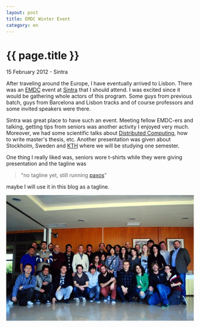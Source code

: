 ```yaml
---
layout: post
title: EMDC Winter Event
category: en
---
```


{{ page.title }}
================

<p class="meta">15 February 2012 - Sintra</p>

After traveling around the Europe, I have eventually arrived to Lisbon. There was an 
[EMDC](https://www.kth.se/en/studies/master/joint/emdc) event 
at [Sintra](http://en.wikipedia.org/wiki/Sintra) that I should attend. I was excited since it would 
be gathering whole actors of this program. Some guys from previous batch, guys from Barcelona and Lisbon 
tracks and of course professors and some invited speakers were there.

Sintra was great place to have such an event. Meeting fellow EMDC-ers and talking, getting tips from seniors 
was another activity I enjoyed very much. Moreover, we had some scientific talks about 
[Distributed Computing](http://en.wikipedia.org/wiki/Distributed_computing), how to write master's thesis, etc. 
Another presentation was given about Stockholm, Sweden and [KTH](http://www.kth.se/en) 
where we will be studying one semester. 

One thing I really liked was, seniors wore t-shirts while they were giving presentation and the tagline was 
> "no tagline yet, still running [paxos][1]"

maybe I will use it in this blog as a tagline. 

![emdc](/files/emdc.jpg)

[1]:http://en.wikipedia.org/wiki/Paxos_%28computer_science%29
